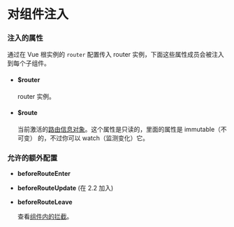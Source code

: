# 对组件注入

### 注入的属性

通过在 Vue 根实例的 `router` 配置传入 router 实例，下面这些属性成员会被注入到每个子组件。

- #### $router

  router 实例。

- #### $route

  当前激活的[路由信息对象](route-object.md)。这个属性是只读的，里面的属性是 immutable（不可变） 的，不过你可以 watch（监测变化）它。

### 允许的额外配置

- **beforeRouteEnter**
- **beforeRouteUpdate** (在 2.2 加入)
- **beforeRouteLeave**

  查看[组件内的拦截](../advanced/navigation-guards.md#组件内的拦截)。
